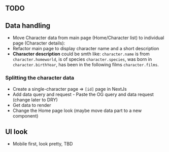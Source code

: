 ## TODO

## Data handling

- Move Character data from main page (Home/Character list) to individual page (Character details):
- Refactor main page to display character name and a short description
- **Character description** could be smth like: `character.name` is from `character.homeworld`, is of species `character.species`, was born in `character.birthYear`, has been in the following films `character.films`.

### Splitting the character data

- Create a single-character page => `[id]` page in NextJs
- Add data query and request - Paste the OG query and data request (change later to DRY)
- Get data to render
- Change the Home page look (maybe move data part to a new component)

## UI look

- Mobile first, look pretty, TBD
